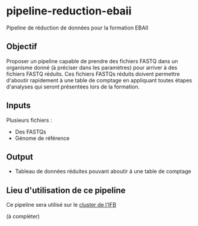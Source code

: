 # pipeline-reduction-ebaii
Pipeline de réduction de données pour la formation EBAII 

## Objectif
Proposer un pipeline capable de prendre des fichiers FASTQ dans un organisme donné (à préciser dans les paramètres) pour arriver à des fichiers FASTQ réduits. Ces fichiers FASTQs réduits doivent permettre d'aboutir rapidement à une table de comptage en appliquant toutes étapes d'analyses qui seront présentées lors de la formation. 

## Inputs

Plusieurs fichiers :
- Des FASTQs
- Génome de référence

## Output

- Tableau de données réduites pouvant aboutir à une table de comptage

## Lieu d'utilisation de ce pipeline 

Ce pipeline sera utilisé sur le [cluster de l'IFB](https://www.france-bioinformatique.fr/clusters-ifb/)

(à compléter)
